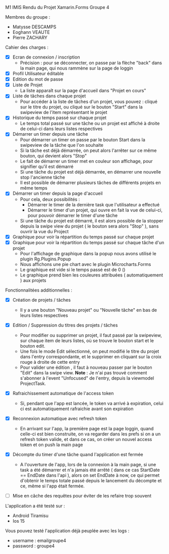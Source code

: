 ﻿M1 IMIS 
Rendu du Projet Xamarin.Forms Groupe 4

Membres du groupe : 
- Matysse DESCAMPS
- Eoghann VEAUTE
- Pierre ZACHARY


Cahier des charges :
- [x] Ecran de connexion / inscription 
  - Précision : pour se déconnecter, on passe par la flèche "back" dans la main page, qui nous rammène sur la page de loggin
- [x] Profil Utilisateur éditable
- [x] Edition du mot de passe
- [x] Liste de Projet
  - La liste apparaît sur la page d'accueil dans "Projet en cours"
- [x] Liste de tâches dans chaque projet
  - Pour accéder à la liste de tâches d'un projet, vous pouvez : cliqué sur le titre du projet, ou cliqué sur le bouton "Start" dans la swipeview de l'item représentant le projet
- [x] Historique du temps passé sur chaque projet 
  - Le temps total passé sur une tâche ou un projet est affiché à droite de celui-ci dans leurs listes respectives
- [x] Démarrer un timer depuis une tâche 
  - Pour démarrer un timer on passe par le bouton Start dans la swipeview de la tâche que l'on souhaite
  - Si la tâche est déjà démarrée, on peut alors l'arrêter sur ce même bouton, qui devient alors "Stop" 
  - Le fait de démarrer un timer met en couleur son affichage, pour signifier qu'il est démarré
  - Si une tâche du projet est déjà démarrée, en démarrer une nouvelle stop l'ancienne tâche
  - Il est possible de démarrer plusieurs tâches de différents projets en même temps
- [x] Démarrer un timer depuis la page d'accueil
  - Pour cela, deux possibilités : 
    - Démarrer le timer de la dernière task que l'utilisateur a effectué
    - Démarrer le timer d'un projet, qui ouvre en fait la vue de celui-ci, pour pouvoir démarrer le timer d'une tâche
  - Si une tâche du projet est démarré, il est alors possible de la stopper depuis la swipe view du projet ( le bouton sera alors "Stop" ), sans ouvrir la vue du Project
- [x] Graphique pour voir la répartition du temps passé sur chaque projet
- [x] Graphique pour voir la répartition du temps passé sur chaque tâche d'un projet
  - Pour l'affichage de graphique dans la popup nous avons utilisé le plugin Rg.Plugins.Popup
  - Nous affichons une pie chart avec le plugin Microcharts.Forms
  - Le graphique est vide si le temps passé est de 0 ()
  - Le graphique prend bien les couleures attribuées ( automatiquement ) aux projets

Fonctionnalitées additionnelles : 
- [x] Création  de projets / tâches
  - Il y a une bouton "Nouveau projet" ou "Nouvelle tâche" en bas de leurs listes respectives
- [x] Edition / Suppression du titres des projets / tâches
  - Pour modifier ou supprimer un projet, il faut passé par la swipeview, sur chaque item de leurs listes, où se trouve le bouton start et le bouton edit. 
  - Une fois le mode Edit sélectionné, on peut modifié le titre du projet dans l'entry correspondante, et le supprimer en cliquant sur la croix rouge à droite de cette entry
  - Pour valider une édition , il faut à nouveau passer par le bouton "Edit" dans la swipe view. **Note** : Je n'ai pas trouvé comment s'abonner à l'event "Unfocused" de l'entry, depuis la viewmodel ProjectTask.
- [x] Rafraichissement automatique de l'access token
  - Si, pendant que l'app est lancée, le token va arrivé à expiration, celui ci est automatiquement rafraichie avant son expiration
- [x] Reconnexion automatique avec refresh token
  - En arrivant sur l'app, la première page est la page loggin, quand celle-ci est bien construite, on va regarder dans les prefs si on a un refresh token valide, et dans ce cas, on créer un nouvel access token et on push la main page
- [x] Décompte du timer d'une tâche quand l'application est fermée
  - A l'ouverture de l'app, lors de la connexion à la main page, si une task a été démarrer et n'a jamais été arrêté ( dans ce cas StartDate == EndDate dans l'api ), alors on set EndDate à now, ce qui permet d'obtenir le temps totale passé depuis le lancement du décompte et ce, même si l'app était fermée.
- [ ] Mise en câche des requêtes pour éviter de les refaire trop souvent


L'application a été testé sur :
- Android Tiramisu
- Ios 15


Vous pouvez testé l'application déjà peuplée avec les logs : 
- username : emailgroupe4
- password : groupe4